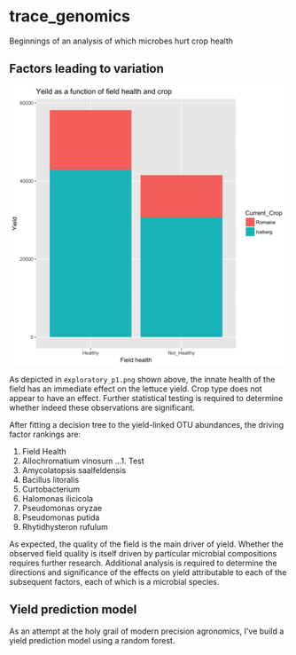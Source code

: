 # trace_genomics
Beginnings of an analysis of which microbes hurt crop health

## Factors leading to variation
![Image](https://raw.githubusercontent.com/ekalosak/trace_genomics/master/exploratory_p1.png)

As depicted in `exploratory_p1.png` shown above, the innate health of the field
has an immediate effect on the lettuce yield. Crop type does not appear to have
an effect. Further statistical testing is required to determine whether indeed
these observations are significant.

After fitting a decision tree to the yield-linked OTU abundances, the driving
factor rankings are:
1. Field Health
2. Allochromatium vinosum
...1. Test
3. Amycolatopsis saalfeldensis
4. Bacillus litoralis
5. Curtobacterium
6. Halomonas ilicicola
7. Pseudomonas oryzae
8. Pseudomonas putida
9. Rhytidhysteron rufulum

As expected, the quality of the field is the main driver of yield. Whether the
observed field quality is itself driven by particular microbial compositions
requires further research. Additional analysis is required to determine the
directions and significance of the effects on yield attributable to each of
the subsequent factors, each of which is a microbial species.

## Yield prediction model
As an attempt at the holy grail of modern precision agronomics, I've build a
yield prediction model using a random forest.
